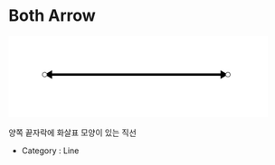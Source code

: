 # Both Arrow

![Both-Arrow][Both-Arrow-01]

양쪽 끝자락에 화살표 모양이 있는 직선

- Category : Line

[Both-Arrow-01]: ../images/both-arrow-01.png
